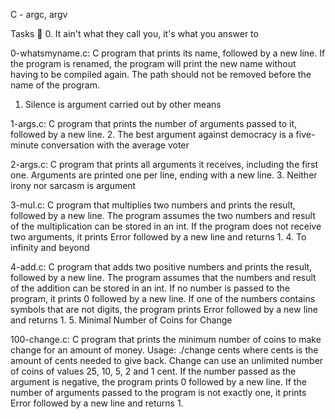 C - argc, argv

Tasks 📃
0. It ain't what they call you, it's what you answer to

0-whatsmyname.c: C program that prints its name, followed by a new line.
If the program is renamed, the program will print the new name without having to be compiled again.
The path should not be removed before the name of the program.
1. Silence is argument carried out by other means

1-args.c: C program that prints the number of arguments passed to it, followed by a new line.
2. The best argument against democracy is a five-minute conversation with the average voter

2-args.c: C program that prints all arguments it receives, including the first one.
Arguments are printed one per line, ending with a new line.
3. Neither irony nor sarcasm is argument

3-mul.c: C program that multiplies two numbers and prints the result, followed by a new line.
The program assumes the two numbers and result of the multiplication can be stored in an int.
If the program does not receive two arguments, it prints Error followed by a new line and returns 1.
4. To infinity and beyond

4-add.c: C program that adds two positive numbers and prints the result, followed by a new line.
The program assumes that the numbers and result of the addition can be stored in an int.
If no number is passed to the program, it prints 0 followed by a new line.
If one of the numbers contains symbols that are not digits, the program prints Error followed by a new line and returns 1.
5. Minimal Number of Coins for Change

100-change.c: C program that prints the minimum number of coins to make change for an amount of money.
Usage: ./change cents where cents is the amount of cents needed to give back.
Change can use an unlimited number of coins of values 25, 10, 5, 2 and 1 cent.
If the number passed as the argument is negative, the program prints 0 followed by a new line.
If the number of arguments passed to the program is not exactly one, it prints Error followed by a new line and returns 1.
